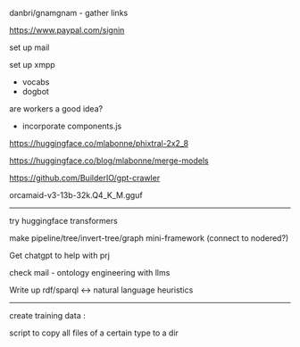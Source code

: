 danbri/gnamgnam - gather links

https://www.paypal.com/signin

set up mail

set up xmpp

- vocabs
- dogbot

are workers a good idea?

- incorporate components.js

https://huggingface.co/mlabonne/phixtral-2x2_8

https://huggingface.co/blog/mlabonne/merge-models

https://github.com/BuilderIO/gpt-crawler

orcamaid-v3-13b-32k.Q4_K_M.gguf

---

try huggingface transformers

make pipeline/tree/invert-tree/graph mini-framework (connect to nodered?)

Get chatgpt to help with prj

check mail - ontology engineering with llms

Write up rdf/sparql <-> natural language heuristics

---

create training data :

script to copy all files of a certain type to a dir

